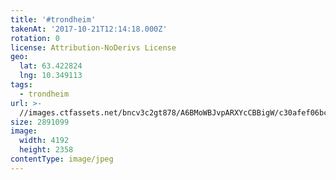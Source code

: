 ```yaml
---
title: '#trondheim'
takenAt: '2017-10-21T12:14:18.000Z'
rotation: 0
license: Attribution-NoDerivs License
geo:
  lat: 63.422824
  lng: 10.349113
tags:
  - trondheim
url: >-
  //images.ctfassets.net/bncv3c2gt878/A6BMoWBJvpARXYcCBBigW/c30afef06bce33463e01b41dfa660318/trondheim_24006989498_o
size: 2891099
image:
  width: 4192
  height: 2358
contentType: image/jpeg
---
```


